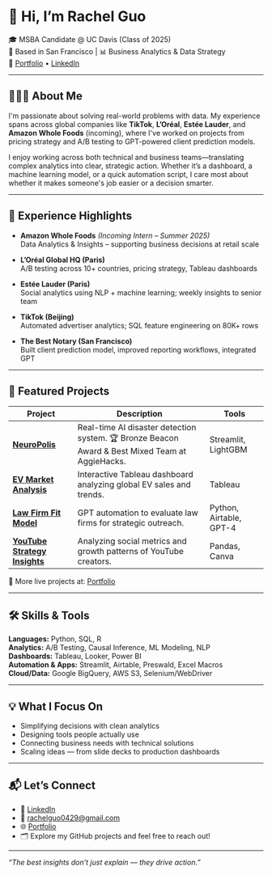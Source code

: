# 👋 Hi, I’m Rachel Guo

🎓 MSBA Candidate @ UC Davis (Class of 2025)  
📍 Based in San Francisco | 📊 Business Analytics & Data Strategy  
🔗 [Portfolio](https://fluffy-space-lamp-q7wpx995445f99gw.github.dev/) • [LinkedIn](https://www.linkedin.com/in/rachelqingguo)

---

## 👩🏻‍💻 About Me

I'm passionate about solving real-world problems with data. My experience spans across global companies like **TikTok**, **L’Oréal**, **Estée Lauder**, and **Amazon Whole Foods** (incoming), where I've worked on projects from pricing strategy and A/B testing to GPT-powered client prediction models.

I enjoy working across both technical and business teams—translating complex analytics into clear, strategic action. Whether it’s a dashboard, a machine learning model, or a quick automation script, I care most about whether it makes someone's job easier or a decision smarter.

---

## 💼 Experience Highlights

- **Amazon Whole Foods** *(Incoming Intern – Summer 2025)*  
  Data Analytics & Insights – supporting business decisions at retail scale

- **L’Oréal Global HQ (Paris)**  
  A/B testing across 10+ countries, pricing strategy, Tableau dashboards

- **Estée Lauder (Paris)**  
  Social analytics using NLP + machine learning; weekly insights to senior team

- **TikTok (Beijing)**  
  Automated advertiser analytics; SQL feature engineering on 80K+ rows

- **The Best Notary (San Francisco)**  
  Built client prediction model, improved reporting workflows, integrated GPT

---

## 📌 Featured Projects

| Project | Description | Tools |
|--------|-------------|-------|
| [**NeuroPolis**](https://github.com/rachelqingguo/NeuroPolis) | Real-time AI disaster detection system. 🏆 Bronze Beacon Award & Best Mixed Team at AggieHacks. | Streamlit, LightGBM |
| [**EV Market Analysis**](https://github.com/rachelqingguo/Eletronic-Vehicles-Analysis) | Interactive Tableau dashboard analyzing global EV sales and trends. | Tableau |
| [**Law Firm Fit Model**](https://github.com/rachelqingguo/law-firm-prediction) | GPT automation to evaluate law firms for strategic outreach. | Python, Airtable, GPT-4 |
| [**YouTube Strategy Insights**](https://github.com/rachelqingguo/youtubeanalysis) | Analyzing social metrics and growth patterns of YouTube creators. | Pandas, Canva |

🔗 More live projects at: [Portfolio](https://fluffy-space-lamp-q7wpx995445f99gw.github.dev/)

---

## 🛠 Skills & Tools

**Languages:** Python, SQL, R  
**Analytics:** A/B Testing, Causal Inference, ML Modeling, NLP  
**Dashboards:** Tableau, Looker, Power BI  
**Automation & Apps:** Streamlit, Airtable, Preswald, Excel Macros  
**Cloud/Data:** Google BigQuery, AWS S3, Selenium/WebDriver

---

## 💡 What I Focus On

- Simplifying decisions with clean analytics  
- Designing tools people actually use  
- Connecting business needs with technical solutions  
- Scaling ideas — from slide decks to production dashboards

---

## 📬 Let’s Connect

- 💼 [LinkedIn](https://www.linkedin.com/in/rachelqingguo)  
- 📧 rachelguo0429@gmail.com  
- 🌐 [Portfolio](https://fluffy-space-lamp-q7wpx995445f99gw.github.dev/)  
- 🗂 Explore my GitHub projects and feel free to reach out!

---

*“The best insights don’t just explain — they drive action.”*
